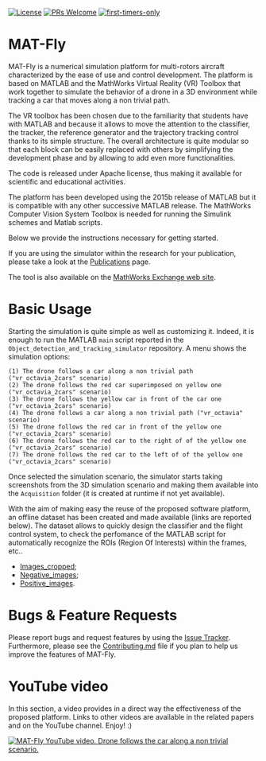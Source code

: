[![License](https://img.shields.io/badge/License-Apache%202.0-blue.svg)](https://opensource.org/licenses/Apache-2.0)
[![PRs Welcome](https://img.shields.io/badge/PRs-welcome-brightgreen.svg?style=flat-square)](http://makeapullrequest.com)
[![first-timers-only](https://img.shields.io/badge/first--timers--only-friendly-blue.svg?style=flat-square)](https://www.firsttimersonly.com/)

# MAT-Fly
MAT-Fly is a numerical simulation platform for multi-rotors aircraft characterized by the ease of use and control development. The platform is based on MATLAB and the MathWorks Virtual Reality (VR) Toolbox that work together to simulate the behavior of a drone in a 3D environment while tracking a car that moves along a non trivial path.

The VR toolbox has been chosen due to the familiarity that students have with MATLAB and because it allows to move the attention to the classifier, the tracker, the reference generator and the trajectory tracking control thanks to its simple structure. The overall architecture is quite modular so that each block can be easily replaced with others by simplifying the development phase and by allowing to add even more functionalities.

The code is released under Apache license, thus making it available for scientific and educational activities.

The platform has been developed using the 2015b release of MATLAB but it is compatible with any other successive MATLAB release. The MathWorks Computer Vision System Toolbox is needed for running the Simulink schemes and Matlab scripts.

Below we provide the instructions necessary for getting started. 

If you are using the simulator within the research for your publication, please take a look at the [Publications](https://github.com/gsilano/MAT-Fly/wiki/Publications) page. 

The tool is also available on the [MathWorks Exchange web site](https://it.mathworks.com/matlabcentral/fileexchange/72486-mat-fly).
 
# Basic Usage

Starting the simulation is quite simple as well as customizing it. Indeed, it is enough to run the MATLAB ```main``` script reported in the ```Object_detection_and_tracking_simulator``` repository. A menu shows the simulation options:

```
(1) The drone follows a car along a non trivial path ("vr_octavia_2cars" scenario)
(2) The drone follows the red car superimposed on yellow one ("vr_octavia_2cars" scenario)
(3) The drone follows the yellow car in front of the car one ("vr_octavia_2cars" scenario) 
(4) The drone follows a car along a non trivial path ("vr_octavia" scenario)
(5) The drone follows the red car in front of the yellow one ("vr_octavia_2cars" scenario) 
(6) The drone follows the red car to the right of of the yellow one ("vr_octavia_2cars" scenario) 
(7) The drone follows the red car to the left of of the yellow one ("vr_octavia_2cars" scenario) 
```

Once selected the simulation scenario, the simulator starts taking screenshots from the 3D simulation scenario and making them available into the ```Acquisition``` folder (it is created at runtime if not yet available).

With the aim of making easy the reuse of the proposed software platform, an offline dataset has been created and made available (links are reported below). The dataset allows to quickly design the classifier and the flight control system, to check the perfomance of the MATLAB script for automatically recognize the ROIs (Region Of Interests) within the frames, etc..

* [Images_cropped](https://mega.nz/#!psdBhSqC!SSIVPsrEstTuze0cYI9ZETBcC2nevCjySeRerE_S9lg);
* [Negative_images](https://mega.nz/#!IoFDmChY!UgtC4ml__xQrLv2i7jiqCUIzD8KPZ2-KRhhtgrcV3Tw);
* [Positive_images](https://mega.nz/#!89cziS7B!s9DNYg004tl-N-Za2QzP8a-y-IsIozWXBiGH5hxy_dE).

# Bugs & Feature Requests

Please report bugs and request features by using the [Issue Tracker](https://github.com/gsilano/MAT-Fly/issues). Furthermore, please see the [Contributing.md](https://github.com/gsilano/MAT-Fly/blob/master/CONTRIBUTING.md) file if you plan to help us improve the features of MAT-Fly.

# YouTube video

In this section, a video provides in a direct way the effectiveness of the proposed platform. Links to other videos are available in the related papers and on the YouTube channel. Enjoy! :)

[![MAT-Fly YouTube video. Drone follows the car along a non trivial scenario.](https://github.com/gsilano/MAT-Fly/wiki/images/Miniature_MAT-Fly.png)](https://youtu.be/b8mTHRkRDmA "MAT-Fly, YouTube video. Drone follows the car along a non trivial scenario.")
